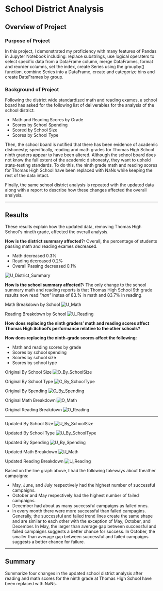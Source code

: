 # School District Analysis

## Overview of Project
### Purpose of Project
In this project, I demonstrated my proficiency with many features of Pandas in Jupyter Notebook including: replace substrings, use logical operaters to select specific data from a DataFrame column, merge DataFrames, format and reorder columns, set the index, create Series using the groupby() function, combine Series into a DataFrame, create and categorize bins and create DateFrames by group. 


### Background of Project
Following the district wide standardized math and reading exames, a school board has asked for the following list of deliverables for the analysis of the school district: 
* Math and Reading Scores by Grade
* Scores by School Spending
* Scored by School Size
* Scores by School Type 

Then, the school board is notified that there has been evidence of academic dishonesty; specifically, reading and math grades for Thomas High School ninth graders appear to have been altered. Although the school board does not know the full extent of the academic dishonesty, they want to uphold state-testing standards. To do this, the ninth grade math and reading scores for Thomas High School have been replaced with NaNs while keeping the rest of the data intact. 

Finally, the same school district analysis is repeated with the updated data along with a report to describe how these changes affected the overall analysis.

---
## Results
These results explain how the updated data, removing Thomas High School's nineth grade, affected the overall analysis.

**How is the district summary affected?:** Overall, the percentage of students passing math and reading exames decreased. 
* Math decreased 0.3%
* Reading decreased 0.2%
* Overall Passing decreased 0.1% 

![U_District_Summary](U_District_Summary.png)

**How is the school summary affected?:** The only change to the school summary math and reading reports is that Thomas High School 9th grade results now read *"nan"* instea of 83.% in math and 83.7% in reading. 

Math Breakdown by School 
![U_Math](U_Math.png)

Reading Breakdown by School 
![U_Reading](U_Reading.png)


**How does replacing the ninth graders’ math and reading scores affect Thomas High School’s performance relative to the other schools?**


**How does replacing the ninth-grade scores affect the following:**
* Math and reading scores by grade
* Scores by school spending 
* Scores by school size
* Scores by school type

Original By School Size
![O_By_SchoolSize](O_By_SchoolSize.png)

Original By School Type
![O_By_SchoolType](O_By_SchoolType.png)

Original By Spending
![O_By_Spending](O_By_Spending.png)

Original Math Breakdown
![O_Math](O_Math.png)

Original Reading Breakdown
![O_Reading](O_Reading.png)

---
Updated By School Size
![U_By_SchoolSize](U_By_SchoolSize.png)

Updated By School Type
![U_By_SchoolType](U_By_SchoolType.png)

Updated By Spending
![U_By_Spending](U_By_Spending.png)

Updated Math Breakdown
![U_Math](U_Math.png)

Updated Reading Breakdown
![U_Reading](U_Reading.png)

Based on the line graph above, I had the following takeways about theather campaigns:
* May, June, and July respectively had the highest number of successful campaigns. 
* October and May respectively had the highest number of failed campaigns.
* December had about as many successful campaigns as failed ones.
* In every month there were more successful than failed campagins. Generally, the successful and failed trend lines create the same shape and are similar to each other with the exception of May, October, and December. In May, the larger than average gap between successful and failed campaigns suggests a better chance for success. In October, the smaller than average gap between successful and failed campaigns suggests a better chance for failure. 




---
## Summary
Summarize four changes in the updated school district analysis after reading and math scores for the ninth grade at Thomas High School have been replaced with NaNs.
